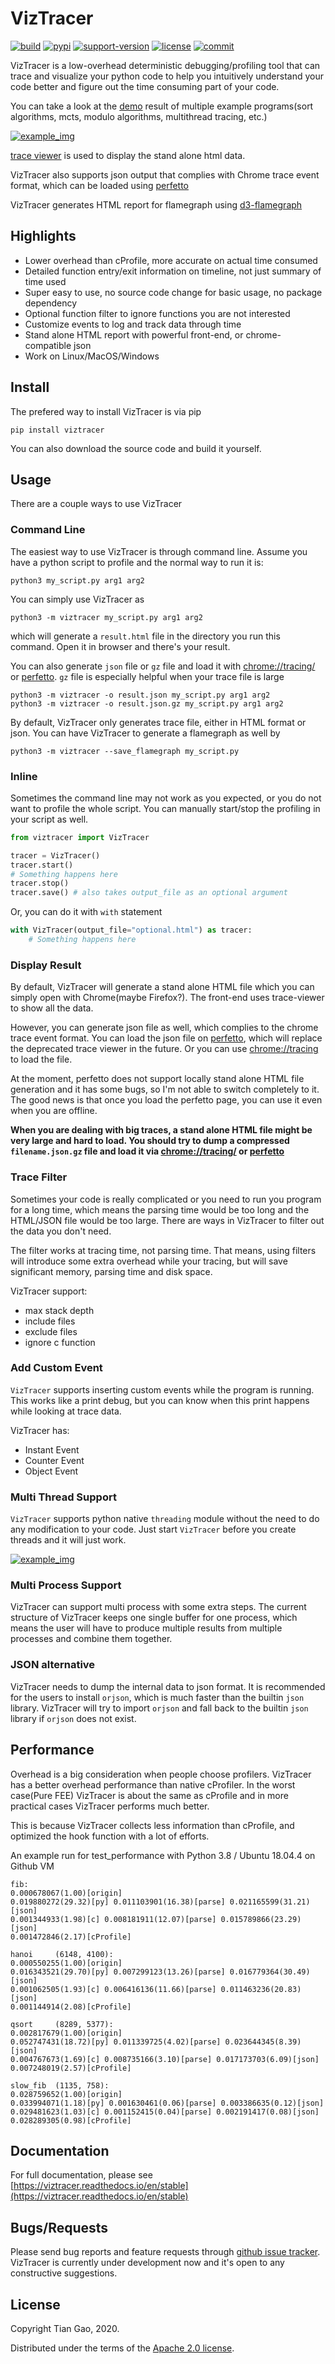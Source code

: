 # VizTracer

[![build](https://github.com/gaogaotiantian/viztracer/workflows/build/badge.svg)](https://github.com/gaogaotiantian/viztracer/actions?query=workflow%3Abuild)  [![pypi](https://img.shields.io/pypi/v/viztracer.svg)](https://pypi.org/project/viztracer/)  [![support-version](https://img.shields.io/pypi/pyversions/viztracer)](https://img.shields.io/pypi/pyversions/viztracer)  [![license](https://img.shields.io/github/license/gaogaotiantian/viztracer)](https://github.com/gaogaotiantian/viztracer/blob/master/LICENSE)  [![commit](https://img.shields.io/github/last-commit/gaogaotiantian/viztracer)](https://github.com/gaogaotiantian/viztracer/commits/master)

VizTracer is a low-overhead deterministic debugging/profiling tool that can trace and visualize your python code to help you intuitively understand your code better and figure out the time consuming part of your code.

You can take a look at the [demo](http://www.minkoder.com/viztracer/result.html) result of multiple example programs(sort algorithms, mcts, modulo algorithms, multithread tracing, etc.)

[![example_img](https://github.com/gaogaotiantian/viztracer/blob/master/img/example.png)](https://github.com/gaogaotiantian/viztracer/blob/master/img/example.png)

[trace viewer](https://chromium.googlesource.com/catapult) is used to display the stand alone html data.

VizTracer also supports json output that complies with Chrome trace event format, which can be loaded using [perfetto](https://ui.perfetto.dev/)

VizTracer generates HTML report for flamegraph using [d3-flamegraph](https://github.com/spiermar/d3-flame-graph)

## Highlights

* Lower overhead than cProfile, more accurate on actual time consumed
* Detailed function entry/exit information on timeline, not just summary of time used
* Super easy to use, no source code change for basic usage, no package dependency
* Optional function filter to ignore functions you are not interested 
* Customize events to log and track data through time
* Stand alone HTML report with powerful front-end, or chrome-compatible json 
* Work on Linux/MacOS/Windows

## Install

The prefered way to install VizTracer is via pip

```
pip install viztracer
```

You can also download the source code and build it yourself.

## Usage

There are a couple ways to use VizTracer

### Command Line

The easiest way to use VizTracer is through command line. Assume you have a python script to profile and the normal way to run it is:

```
python3 my_script.py arg1 arg2
```

You can simply use VizTracer as 

```
python3 -m viztracer my_script.py arg1 arg2
```

which will generate a ```result.html``` file in the directory you run this command. Open it in browser and there's your result.

You can also generate ```json``` file or ```gz``` file and load it with [chrome://tracing/](chrome://tracing/) or [perfetto](https://ui.perfetto.dev/). ```gz``` file is especially helpful when your trace file is large

```
python3 -m viztracer -o result.json my_script.py arg1 arg2
python3 -m viztracer -o result.json.gz my_script.py arg1 arg2
```

By default, VizTracer only generates trace file, either in HTML format or json. You can have VizTracer to generate a flamegraph as well by 

```
python3 -m viztracer --save_flamegraph my_script.py
```

### Inline

Sometimes the command line may not work as you expected, or you do not want to profile the whole script. You can manually start/stop the profiling in your script as well.

```python
from viztracer import VizTracer

tracer = VizTracer()
tracer.start()
# Something happens here
tracer.stop()
tracer.save() # also takes output_file as an optional argument
```

Or, you can do it with ```with``` statement

```python
with VizTracer(output_file="optional.html") as tracer:
    # Something happens here
```

### Display Result

By default, VizTracer will generate a stand alone HTML file which you can simply open with Chrome(maybe Firefox?). The front-end uses trace-viewer to show all the data. 

However, you can generate json file as well, which complies to the chrome trace event format. You can load the json file on [perfetto](https://ui.perfetto.dev/), which will replace the deprecated trace viewer in the future. Or you can use [chrome://tracing](chrome://tracing/) to load the file.

At the moment, perfetto does not support locally stand alone HTML file generation and it has some bugs, so I'm not able to switch completely to it. The good news is that once you load the perfetto page, you can use it even when you are offline. 

**When you are dealing with big traces, a stand alone HTML file might be very large and hard to load. You should try to dump a compressed ```filename.json.gz``` file and load it via [chrome://tracing/](chrome://tracing/) or [perfetto](https://ui.perfetto.dev/)**

### Trace Filter

Sometimes your code is really complicated or you need to run you program for a long time, which means the parsing time would be too long and the HTML/JSON file would be too large. There are ways in VizTracer to filter out the data you don't need. 

The filter works at tracing time, not parsing time. That means, using filters will introduce some extra overhead while your tracing, but will save significant memory, parsing time and disk space. 

VizTracer support:

* max stack depth
* include files
* exclude files
* ignore c function

### Add Custom Event

```VizTracer``` supports inserting custom events while the program is running. This works like a print debug, but you can know when this print happens while looking at trace data. 

VizTracer has:

* Instant Event
* Counter Event
* Object Event

### Multi Thread Support

```VizTracer``` supports python native ```threading``` module without the need to do any modification to your code. Just start ```VizTracer``` before you create threads and it will just work.

[![example_img](https://github.com/gaogaotiantian/viztracer/blob/master/img/multithread_example.png)](https://github.com/gaogaotiantian/viztracer/blob/master/img/example.png)


### Multi Process Support

VizTracer can support multi process with some extra steps. The current structure of VizTracer keeps one single buffer for one process, which means the user will have to produce multiple results from multiple processes and combine them together. 

### JSON alternative 

VizTracer needs to dump the internal data to json format. It is recommended for the users to install ```orjson```, which is much faster than the builtin ```json``` library. VizTracer will try to import ```orjson``` and fall back to the builtin ```json``` library if ```orjson``` does not exist.

## Performance

Overhead is a big consideration when people choose profilers. VizTracer has a better overhead performance than native cProfiler. In the worst case(Pure FEE) VizTracer is about the same as cProfile and in more practical cases VizTracer performs much better. 

This is because VizTracer collects less information than cProfile, and optimized the hook function with a lot of efforts.

An example run for test_performance with Python 3.8 / Ubuntu 18.04.4 on Github VM

```
fib:
0.000678067(1.00)[origin] 
0.019880272(29.32)[py] 0.011103901(16.38)[parse] 0.021165599(31.21)[json] 
0.001344933(1.98)[c] 0.008181911(12.07)[parse] 0.015789866(23.29)[json] 
0.001472846(2.17)[cProfile]  

hanoi     (6148, 4100):
0.000550255(1.00)[origin] 
0.016343521(29.70)[py] 0.007299123(13.26)[parse] 0.016779364(30.49)[json] 
0.001062505(1.93)[c] 0.006416136(11.66)[parse] 0.011463236(20.83)[json] 
0.001144914(2.08)[cProfile] 

qsort     (8289, 5377):
0.002817679(1.00)[origin] 
0.052747431(18.72)[py] 0.011339725(4.02)[parse] 0.023644345(8.39)[json] 
0.004767673(1.69)[c] 0.008735166(3.10)[parse] 0.017173703(6.09)[json] 
0.007248019(2.57)[cProfile] 

slow_fib  (1135, 758):
0.028759652(1.00)[origin] 
0.033994071(1.18)[py] 0.001630461(0.06)[parse] 0.003386635(0.12)[json] 
0.029481623(1.03)[c] 0.001152415(0.04)[parse] 0.002191417(0.08)[json] 
0.028289305(0.98)[cProfile] 
```

## Documentation 

For full documentation, please see [https://viztracer.readthedocs.io/en/stable](https://viztracer.readthedocs.io/en/stable)

## Bugs/Requests

Please send bug reports and feature requests through [github issue tracker](https://github.com/gaogaotiantian/viztracer/issues). VizTracer is currently under development now and it's open to any constructive suggestions.

## License

Copyright Tian Gao, 2020.

Distributed under the terms of the  [Apache 2.0 license](https://github.com/gaogaotiantian/viztracer/blob/master/LICENSE).